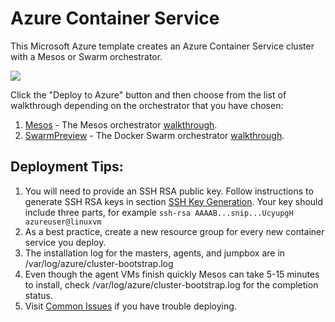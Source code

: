 # Azure Container Service

This Microsoft Azure template creates an Azure Container Service cluster with a Mesos or Swarm orchestrator.

<a href="https://portal.azure.com/#create/Microsoft.Template/uri/https%3A%2F%2Fraw.githubusercontent.com%2Frgardler%2Fazure-quickstart-templates%2Facs%2Facs-mesos-full-template%2Fazuredeploy.json" target="_blank"><img src="http://azuredeploy.net/deploybutton.png"/></a>

Click the "Deploy to Azure" button and then choose from the list of walkthrough depending on the orchestrator that you have chosen:

1. [Mesos](https://github.com/rgardler/azure-quickstart-templates/blob/acs/acs-mesos-full-template/docs/MesosWalkthrough.md) - The Mesos orchestrator [walkthrough](https://github.com/rgardler/azure-quickstart-templates/blob/acs/acs-mesos-full-template/docs/MesosWalkthrough.md).
2. [SwarmPreview](https://github.com/rgardler/azure-quickstart-templates/blob/acs/acs-swarm-full-template/docs/SwarmPreviewWalkthrough.md) - The Docker Swarm orchestrator [walkthrough](https://github.com/rgardler/azure-quickstart-templates/blob/acs/acs-swarm-full-template/docs/SwarmPreviewWalkthrough.md).

## Deployment Tips:
1. You will need to provide an SSH RSA public key.  Follow instructions to generate SSH RSA keys in section [SSH Key Generation](https://github.com/rgardler/azure-quickstart-templates/blob/acs/acs-mesos-full-template/docs/SSHKeyManagement.md#ssh-key-generation).  Your key should include three parts, for example ```ssh-rsa AAAAB...snip...UcyupgH azureuser@linuxvm```
2. As a best practice, create a new resource group for every new container service you deploy.
3. The installation log for the masters, agents, and jumpbox are in /var/log/azure/cluster-bootstrap.log
4. Even though the agent VMs finish quickly Mesos can take 5-15 minutes to install, check /var/log/azure/cluster-bootstrap.log for the completion status.
5. Visit [Common Issues](https://github.com/rgardler/azure-quickstart-templates/blob/acs/acs-mesos-full-template/docs/CommonIssues.md) if you have trouble deploying.
